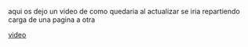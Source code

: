 

aqui os dejo un video de como quedaria al actualizar se iria repartiendo carga de una pagina a otra

[video](https://youtu.be/xgqbXIVDnGQ)

